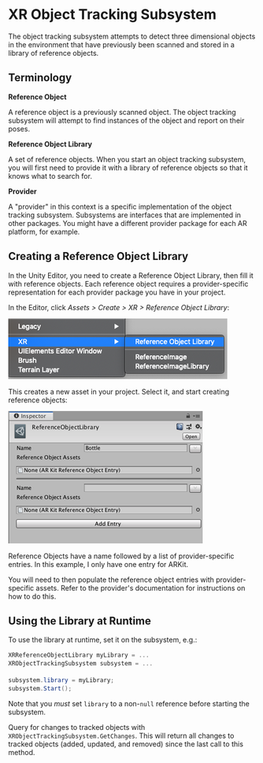# XR Object Tracking Subsystem

The object tracking subsystem attempts to detect three dimensional objects in the environment that have previously been scanned and stored in a library of reference objects.

## Terminology
**Reference Object**

A reference object is a previously scanned object. The object tracking subsystem will attempt to find instances of the object and report on their poses.

**Reference Object Library**

A set of reference objects. When you start an object tracking subsystem, you will first need to provide it with a library of reference objects so that it knows what to search for.

**Provider**

A "provider" in this context is a specific implementation of the object tracking subsystem. Subsystems are interfaces that are implemented in other packages. You might have a different provider package for each AR platform, for example.

## Creating a Reference Object Library

In the Unity Editor, you need to create a Reference Object Library, then fill it with reference objects. Each reference object requires a provider-specific representation for each provider package you have in your project.

In the Editor, click *Assets > Create > XR > Reference Object Library*:

![alt text](images/reference-object-library-menu.png "Create Reference Object Library")

This creates a new asset in your project. Select it, and start creating reference objects:

![alt text](images/reference-object-library-inspector.png "Reference Object Library")

Reference Objects have a name followed by a list of provider-specific entries. In this example, I only have one entry for ARKit.

You will need to then populate the reference object entries with provider-specific assets. Refer to the provider's documentation for instructions on how to do this.

## Using the Library at Runtime

To use the library at runtime, set it on the subsystem, e.g.:

```csharp
XRReferenceObjectLibrary myLibrary = ...
XRObjectTrackingSubsystem subsystem = ...

subsystem.library = myLibrary;
subsystem.Start();
```

Note that you _must_ set `library` to a non-`null` reference before starting the subsystem.

Query for changes to tracked objects with `XRObjectTrackingSubsystem.GetChanges`. This will return all changes to tracked objects (added, updated, and removed) since the last call to this method.
